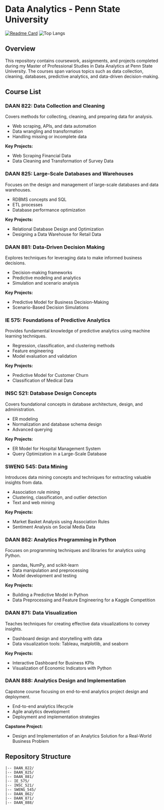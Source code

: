 # Data Analytics - Penn State University

[![Readme Card](https://github-readme-stats.vercel.app/api/pin/?username=jensoto&show_owner=true&theme=holi&repo=MPS-DataAnalytics)](https://github.com/jensoto/MPS-DataAnalytics)
![Top Langs](https://github-readme-stats.vercel.app/api/top-langs/?username=jensoto&theme=holi&layout=compact)

## Overview
This repository contains coursework, assignments, and projects completed during my Master of Professional Studies in Data Analytics at Penn State University. The courses span various topics such as data collection, cleaning, databases, predictive analytics, and data-driven decision-making.

## Course List

### DAAN 822: Data Collection and Cleaning
Covers methods for collecting, cleaning, and preparing data for analysis.
- Web scraping, APIs, and data automation
- Data wrangling and transformation
- Handling missing or incomplete data

**Key Projects:**
- Web Scraping Financial Data
- Data Cleaning and Transformation of Survey Data

### DAAN 825: Large-Scale Databases and Warehouses
Focuses on the design and management of large-scale databases and data warehouses.
- RDBMS concepts and SQL
- ETL processes
- Database performance optimization

**Key Projects:**
- Relational Database Design and Optimization
- Designing a Data Warehouse for Retail Data

### DAAN 881: Data-Driven Decision Making
Explores techniques for leveraging data to make informed business decisions.
- Decision-making frameworks
- Predictive modeling and analytics
- Simulation and scenario analysis

**Key Projects:**
- Predictive Model for Business Decision-Making
- Scenario-Based Decision Simulations

### IE 575: Foundations of Predictive Analytics
Provides fundamental knowledge of predictive analytics using machine learning techniques.
- Regression, classification, and clustering methods
- Feature engineering
- Model evaluation and validation

**Key Projects:**
- Predictive Model for Customer Churn
- Classification of Medical Data

### INSC 521: Database Design Concepts
Covers foundational concepts in database architecture, design, and administration.
- ER modeling
- Normalization and database schema design
- Advanced querying

**Key Projects:**
- ER Model for Hospital Management System
- Query Optimization in a Large-Scale Database

### SWENG 545: Data Mining
Introduces data mining concepts and techniques for extracting valuable insights from data.
- Association rule mining
- Clustering, classification, and outlier detection
- Text and web mining

**Key Projects:**
- Market Basket Analysis using Association Rules
- Sentiment Analysis on Social Media Data

### DAAN 862: Analytics Programming in Python
Focuses on programming techniques and libraries for analytics using Python.
- pandas, NumPy, and scikit-learn
- Data manipulation and preprocessing
- Model development and testing

**Key Projects:**
- Building a Predictive Model in Python
- Data Preprocessing and Feature Engineering for a Kaggle Competition

### DAAN 871: Data Visualization
Teaches techniques for creating effective data visualizations to convey insights.
- Dashboard design and storytelling with data
- Data visualization tools: Tableau, matplotlib, and seaborn

**Key Projects:**
- Interactive Dashboard for Business KPIs
- Visualization of Economic Indicators with Python

### DAAN 888: Analytics Design and Implementation
Capstone course focusing on end-to-end analytics project design and deployment.
- End-to-end analytics lifecycle
- Agile analytics development
- Deployment and implementation strategies

**Capstone Project:**
- Design and Implementation of an Analytics Solution for a Real-World Business Problem



## Repository Structure
```plaintext
|-- DAAN_822/
|-- DAAN_825/
|-- DAAN_881/
|-- IE_575/
|-- INSC_521/
|-- SWENG_545/
|-- DAAN_862/
|-- DAAN_871/
|-- DAAN_888/
